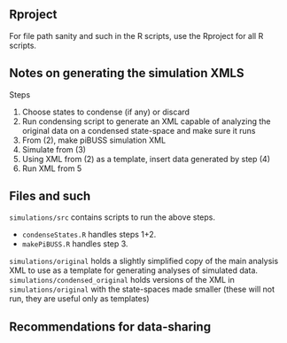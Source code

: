 ## Rproject
For file path sanity and such in the R scripts, use the Rproject for all R scripts.

## Notes on generating the simulation XMLS
Steps

1. Choose states to condense (if any) or discard
2. Run condensing script to generate an XML capable of analyzing the original data on a condensed state-space and make sure it runs
3. From (2), make piBUSS simulation XML
4. Simulate from (3)
5. Using XML from (2) as a template, insert data generated by step (4)
6. Run XML from 5


## Files and such
`simulations/src` contains scripts to run the above steps.
- `condenseStates.R` handles steps 1+2.
- `makePiBUSS.R` handles step 3.

`simulations/original` holds a slightly simplified copy of the main analysis XML to use as a template for generating analyses of simulated data.
`simulations/condensed_original` holds versions of the XML in `simulations/original` with the state-spaces made smaller (these will not run, they are useful only as templates)

## Recommendations for data-sharing
